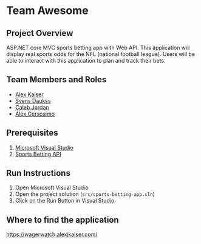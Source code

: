 # Team Awesome

## Project Overview

ASP.NET core MVC sports betting app with Web API.  This application will display real sports odds for the NFL (national football league).  Users will be able to interact with this application to plan and track their bets.

## Team Members and Roles

* [Alex Kaiser](https://github.com/alexkaiser34/CIS350-HW2-Kaiser)
* [Svens Daukss](https://github.com/SvensDaukss/CIS350-HW2-Daukss)
* [Caleb Jordan](https://github.com/HyperAddicts/CIS350-HW2-JORDAN.git)
* [Alex Cersosimo](https://github.com/AlexC200/CIS350-HW2-Cersosimo)

## Prerequisites
1. <a href="https://visualstudio.microsoft.com/downloads/">Microsoft Visual Studio</a>
2. <a href="https://the-odds-api.com/liveapi/guides/v4/#overview">Sports Betting API </a>

## Run Instructions
1. Open Microsoft Visual Studio
2. Open the project solution (`src/sports-betting-app.sln`)
3. Click on the Run Button in Visual Studio


## Where to find the application
<a href="https://wagerwatch.alexjkaiser.com/">https://wagerwatch.alexjkaiser.com/</a>